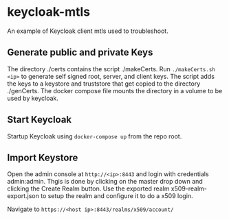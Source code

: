 # keycloak-mtls

An example of Keycloak client mtls used to troubleshoot.  

## Generate public and private Keys ##
The directory ./certs contains the script ./makeCerts.  Run `./makeCerts.sh <ip>` to generate self signed root, server, and client keys.  The script adds the keys to a keystore and truststore that get copied to the directory ./genCerts.  The docker compose file mounts the directory in a volume to be used by keycloak.  

## Start Keycloak ##
Startup Keycloak using `docker-compose up` from the repo root.

## Import Keystore ##
Open the admin console at `http://<ip>:8443` and login with credentials admin:admin.  Thgis is done by clicking on the master drop down and clicking the Create Realm button.  Use the exported realm x509-realm-export.json to setup the realm and configure it to do a x509 login.

Navigate to `https://<host ip>:8443/realms/x509/account/`

